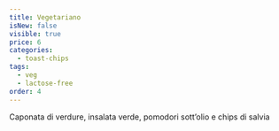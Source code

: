 ```yaml
---
title: Vegetariano
isNew: false
visible: true
price: 6
categories:
  - toast-chips
tags:
  - veg
  - lactose-free
order: 4
---
```


Caponata di verdure, insalata verde, pomodori sott’olio e chips di salvia
